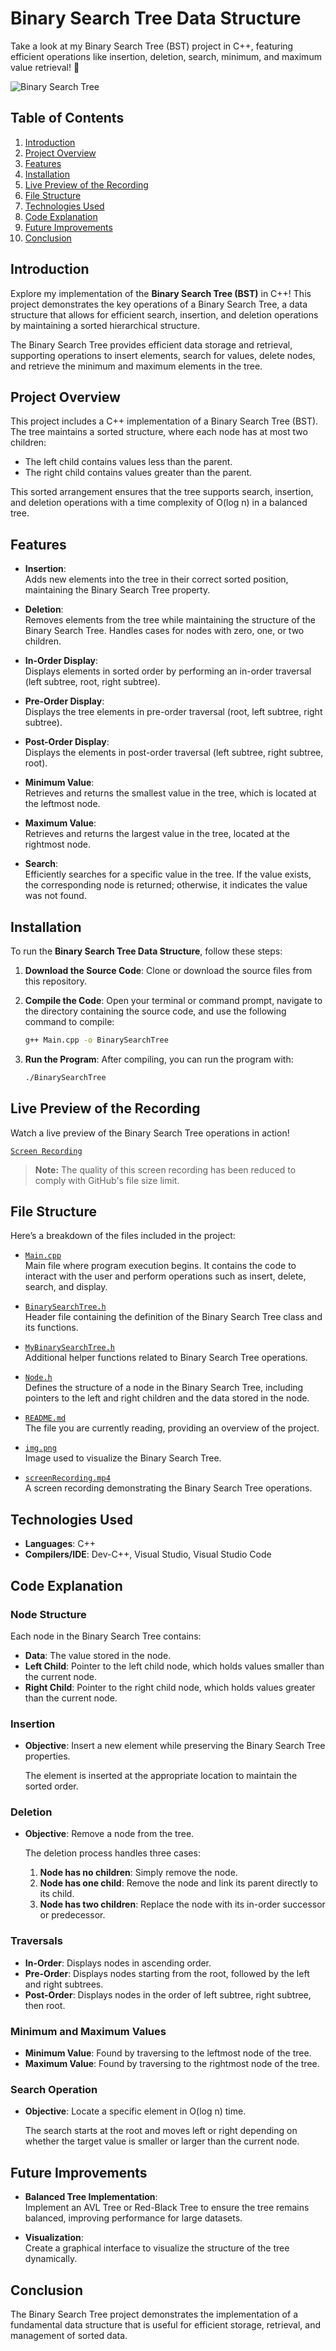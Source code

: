 # Binary Search Tree Data Structure

Take a look at my Binary Search Tree (BST) project in C++, featuring efficient operations like insertion, deletion, search, minimum, and maximum value retrieval! 🌳

![Binary Search Tree](img.png)

## Table of Contents
1. [Introduction](#introduction)
2. [Project Overview](#project-overview)
3. [Features](#features)
4. [Installation](#installation)
5. [Live Preview of the Recording](#live-preview-of-the-recording)
6. [File Structure](#file-structure)
7. [Technologies Used](#technologies-used)
8. [Code Explanation](#code-explanation)
9. [Future Improvements](#future-improvements)
10. [Conclusion](#conclusion)

## Introduction
Explore my implementation of the **Binary Search Tree (BST)** in C++! This project demonstrates the key operations of a Binary Search Tree, a data structure that allows for efficient search, insertion, and deletion operations by maintaining a sorted hierarchical structure.

The Binary Search Tree provides efficient data storage and retrieval, supporting operations to insert elements, search for values, delete nodes, and retrieve the minimum and maximum elements in the tree.

## Project Overview
This project includes a C++ implementation of a Binary Search Tree (BST). The tree maintains a sorted structure, where each node has at most two children:
- The left child contains values less than the parent.
- The right child contains values greater than the parent.

This sorted arrangement ensures that the tree supports search, insertion, and deletion operations with a time complexity of O(log n) in a balanced tree.

## Features
- **Insertion**:  
  Adds new elements into the tree in their correct sorted position, maintaining the Binary Search Tree property.
  
- **Deletion**:  
  Removes elements from the tree while maintaining the structure of the Binary Search Tree. Handles cases for nodes with zero, one, or two children.
  
- **In-Order Display**:  
  Displays elements in sorted order by performing an in-order traversal (left subtree, root, right subtree).
  
- **Pre-Order Display**:  
  Displays the tree elements in pre-order traversal (root, left subtree, right subtree).
  
- **Post-Order Display**:  
  Displays the elements in post-order traversal (left subtree, right subtree, root).

- **Minimum Value**:  
  Retrieves and returns the smallest value in the tree, which is located at the leftmost node.
  
- **Maximum Value**:  
  Retrieves and returns the largest value in the tree, located at the rightmost node.

- **Search**:  
  Efficiently searches for a specific value in the tree. If the value exists, the corresponding node is returned; otherwise, it indicates the value was not found.
  
## Installation
To run the **Binary Search Tree Data Structure**, follow these steps:

1. **Download the Source Code**: Clone or download the source files from this repository.

2. **Compile the Code**: Open your terminal or command prompt, navigate to the directory containing the source code, and use the following command to compile:

   ```bash
   g++ Main.cpp -o BinarySearchTree
   ```

3. **Run the Program**: After compiling, you can run the program with:

   ```bash
   ./BinarySearchTree
   ```

## Live Preview of the Recording
Watch a live preview of the Binary Search Tree operations in action!

[`Screen Recording`](screenRecording.mp4)

> **Note:** The quality of this screen recording has been reduced to comply with GitHub's file size limit.

## File Structure
Here’s a breakdown of the files included in the project:

- [`Main.cpp`](Main.cpp)  
  Main file where program execution begins. It contains the code to interact with the user and perform operations such as insert, delete, search, and display.
  
- [`BinarySearchTree.h`](BinarySearchTree.h)  
  Header file containing the definition of the Binary Search Tree class and its functions.
  
- [`MyBinarySearchTree.h`](MyBinarySearchTree.h)  
  Additional helper functions related to Binary Search Tree operations.
  
- [`Node.h`](Node.h)  
  Defines the structure of a node in the Binary Search Tree, including pointers to the left and right children and the data stored in the node.

- [`README.md`](README.md)  
  The file you are currently reading, providing an overview of the project.

- [`img.png`](img.png)  
  Image used to visualize the Binary Search Tree.

- [`screenRecording.mp4`](screenRecording.mp4)  
  A screen recording demonstrating the Binary Search Tree operations.

## Technologies Used
- **Languages**: C++
- **Compilers/IDE**: Dev-C++, Visual Studio, Visual Studio Code

## Code Explanation

### **Node Structure**
Each node in the Binary Search Tree contains:
- **Data**: The value stored in the node.
- **Left Child**: Pointer to the left child node, which holds values smaller than the current node.
- **Right Child**: Pointer to the right child node, which holds values greater than the current node.

### **Insertion**
- **Objective**: Insert a new element while preserving the Binary Search Tree properties.
  
  The element is inserted at the appropriate location to maintain the sorted order.

### **Deletion**
- **Objective**: Remove a node from the tree.
  
  The deletion process handles three cases:
  1. **Node has no children**: Simply remove the node.
  2. **Node has one child**: Remove the node and link its parent directly to its child.
  3. **Node has two children**: Replace the node with its in-order successor or predecessor.

### **Traversals**
- **In-Order**: Displays nodes in ascending order.
- **Pre-Order**: Displays nodes starting from the root, followed by the left and right subtrees.
- **Post-Order**: Displays nodes in the order of left subtree, right subtree, then root.

### **Minimum and Maximum Values**
- **Minimum Value**: Found by traversing to the leftmost node of the tree.
- **Maximum Value**: Found by traversing to the rightmost node of the tree.

### **Search Operation**
- **Objective**: Locate a specific element in O(log n) time.
  
  The search starts at the root and moves left or right depending on whether the target value is smaller or larger than the current node.

## Future Improvements
- **Balanced Tree Implementation**:  
  Implement an AVL Tree or Red-Black Tree to ensure the tree remains balanced, improving performance for large datasets.
  
- **Visualization**:  
  Create a graphical interface to visualize the structure of the tree dynamically.

## Conclusion
The Binary Search Tree project demonstrates the implementation of a fundamental data structure that is useful for efficient storage, retrieval, and management of sorted data.

